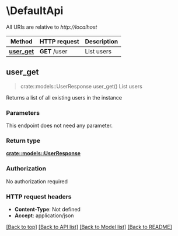 # \DefaultApi

All URIs are relative to *http://localhost*

Method | HTTP request | Description
------------- | ------------- | -------------
[**user_get**](DefaultApi.md#user_get) | **GET** /user | List users



## user_get

> crate::models::UserResponse user_get()
List users

Returns a list of all existing users in the instance

### Parameters

This endpoint does not need any parameter.

### Return type

[**crate::models::UserResponse**](userResponse.md)

### Authorization

No authorization required

### HTTP request headers

- **Content-Type**: Not defined
- **Accept**: application/json

[[Back to top]](#) [[Back to API list]](../README.md#documentation-for-api-endpoints) [[Back to Model list]](../README.md#documentation-for-models) [[Back to README]](../README.md)

